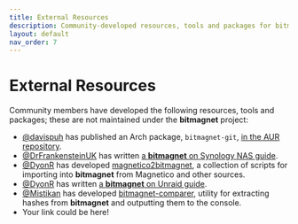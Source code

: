 ```yaml
---
title: External Resources
description: Community-developed resources, tools and packages for bitmagnet
layout: default
nav_order: 7
---
```


# External Resources

Community members have developed the following resources, tools and packages; these are not maintained under the **bitmagnet** project:

- [@davispuh](https://github.com/davispuh) has published an Arch package, `bitmagnet-git`, [in the AUR repository](https://aur.archlinux.org/packages/bitmagnet-git).
- [@DrFrankensteinUK](https://github.com/DrFrankensteinUK) has written [a **bitmagnet** on Synology NAS guide](https://drfrankenstein.co.uk/bitmagnet-in-container-manager-on-a-synology-nas/).
- [@DyonR](https://github.com/DyonR) has developed [magnetico2bitmagnet](https://github.com/DyonR/magnetico2bitmagnet), a collection of scripts for importing into **bitmagnet** from Magnetico and other sources.
- [@DyonR](https://github.com/DyonR) has written [a **bitmagnet** on Unraid guide](https://github.com/DyonR/bitmagnet-unraid).
- [@Mistikan](https://github.com/Mistikan/) has developed [bitmagnet-comparer](https://github.com/Mistikan/bitmagnet-comparer), utility for extracting hashes from **bitmagnet** and outputting them to the console.
- Your link could be here!
